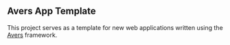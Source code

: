 ## Avers App Template

This project serves as a template for new web applications written using the
[Avers][avers] framework.


[avers]: https://github.com/wereHamster/avers
